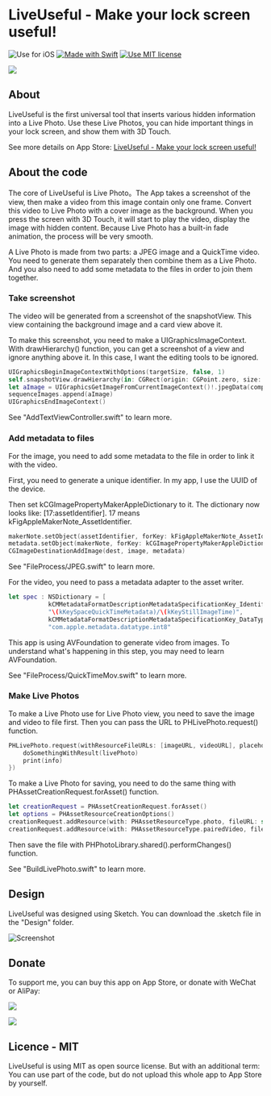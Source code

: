 # LiveUseful - Make your lock screen useful!
![Use for iOS](https://img.shields.io/badge/platform-iOS-green.svg) [![Made with Swift](https://img.shields.io/badge/language-swift4.0-orange.svg)](https://github.com/apple/swift) [![Use MIT license](https://img.shields.io/badge/license-MIT¿-blue.svg)](https://opensource.org/licenses/MIT)

![](https://ws3.sinaimg.cn/large/006tNbRwgy1fxdvmzaamsj31k90gowk8.jpg)

## About

LiveUseful is the first universal tool that inserts various hidden information into a Live Photo. Use these Live Photos, you can hide important things in your lock screen, and show them with 3D Touch. 

See more details on App Store: [LiveUseful - Make your lock screen useful!](https://itunes.apple.com/us/app/id1329941178) 

## About the code

The core of LiveUseful is Live Photo。The App takes a screenshot of the view, then make a video from this image contain only one frame. Convert this video to Live Photo with a cover image as the background. When you press the screen with 3D Touch, it will start to play the video, display the image with hidden content. Because Live Photo has a built-in fade animation, the process will be very smooth.

A Live Photo is made from two parts: a JPEG image and a QuickTime video. You need to generate them separately then combine them as a Live Photo. And you also need to add some metadata to the files in order to join them together.

### Take screenshot

The video will be generated from a screenshot of the snapshotView. This view containing the background image and a card view above it.

To make this screenshot, you need to make a UIGraphicsImageContext. With drawHierarchy() function, you can get a screenshot of a view and ignore anything above it. In this case, I want the editing tools to be ignored.

```Swift
UIGraphicsBeginImageContextWithOptions(targetSize, false, 1)
self.snapshotView.drawHierarchy(in: CGRect(origin: CGPoint.zero, size: targetSize), afterScreenUpdates: true)
let aImage = UIGraphicsGetImageFromCurrentImageContext()!.jpegData(compressionQuality: 1)!
sequenceImages.append(aImage)
UIGraphicsEndImageContext()
```

See "AddTextViewController.swift" to learn more.

### Add metadata to files

For the image, you need to add some metadata to the file in order to link it with the video.

First, you need to generate a unique identifier. In my app, I use the UUID of the device.

Then set kCGImagePropertyMakerAppleDictionary to it. The dictionary now looks like: [17:assetIdentifier]. 17 means kFigAppleMakerNote_AssetIdentifier.

```Swift
makerNote.setObject(assetIdentifier, forKey: kFigAppleMakerNote_AssetIdentifier as NSCopying)
metadata.setObject(makerNote, forKey: kCGImagePropertyMakerAppleDictionary as String as String as NSCopying)
CGImageDestinationAddImage(dest, image, metadata)
```

See "FileProcess/JPEG.swift" to learn more.

For the video, you need to pass a metadata adapter to the asset writer.

```Swift
let spec : NSDictionary = [
           kCMMetadataFormatDescriptionMetadataSpecificationKey_Identifier as NSString:
           "\(kKeySpaceQuickTimeMetadata)/\(kKeyStillImageTime)",
           kCMMetadataFormatDescriptionMetadataSpecificationKey_DataType as NSString:
           "com.apple.metadata.datatype.int8"   
```

This app is using AVFoundation to generate video from images. To understand what's happening in this step, you may need to learn AVFoundation.

See "FileProcess/QuickTimeMov.swift" to learn more.

### Make Live Photos

To make a Live Photo use for Live Photo view, you need to save the image and video to file first. Then you can pass the URL to PHLivePhoto.request() function.

```Swift
PHLivePhoto.request(withResourceFileURLs: [imageURL, videoURL], placeholderImage: nil, targetSize: targetSize, contentMode: PHImageContentMode.aspectFit, resultHandler: { (livePhoto, info) -> Void in 
    doSomethingWithResult(livePhoto)
    print(info)
})
```

To make a Live Photo for saving, you need to do the same thing with PHAssetCreationRequest.forAsset() function.

```Swift
let creationRequest = PHAssetCreationRequest.forAsset()
let options = PHAssetResourceCreationOptions()
creationRequest.addResource(with: PHAssetResourceType.photo, fileURL: self.imageURL, options: options)
creationRequest.addResource(with: PHAssetResourceType.pairedVideo, fileURL: self.videoURL, options: options)
```

Then save the file with PHPhotoLibrary.shared().performChanges() function.

See "BuildLivePhoto.swift" to learn more.

## Design

LiveUseful was designed using Sketch. You can download the .sketch file in the "Design" folder.

![Screenshot](https://i.imgur.com/hh3GyTT.png)

## Donate

To support me, you can buy this app on App Store, or donate with WeChat or AliPay:

[![](https://qrtag.net/api/qr_transparent_4.svg?url=https://wx.tenpay.com/f2f?t=AQAAAJmau5%2FexSWV6HOdMOTrYQ0%3D)](https://wx.tenpay.com/f2f?t=AQAAAJmau5%2FexSWV6HOdMOTrYQ0%3D)

[![](https://qrtag.net/api/qr_transparent_4.svg?url=HTTPS://QR.ALIPAY.COM/FKX03104PXEOHVFMZKFFAA)](HTTPS://QR.ALIPAY.COM/FKX03104PXEOHVFMZKFFAA)

## Licence - MIT

LiveUseful is using MIT as open source license. But with an additional term: You can use part of the code, but do not upload this whole app to App Store by yourself.
